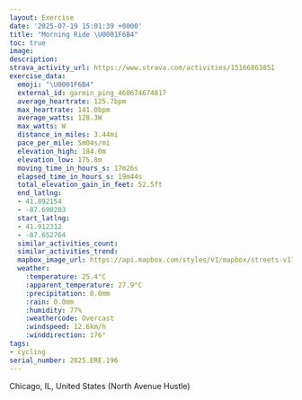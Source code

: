 ```yaml
---
layout: Exercise
date: '2025-07-19 15:01:39 +0000'
title: "Morning Ride \U0001F6B4"
toc: true
image:
description:
strava_activity_url: https://www.strava.com/activities/15166863851
exercise_data:
  emoji: "\U0001F6B4"
  external_id: garmin_ping_460674674817
  average_heartrate: 125.7bpm
  max_heartrate: 141.0bpm
  average_watts: 128.3W
  max_watts: W
  distance_in_miles: 3.44mi
  pace_per_mile: 5m04s/mi
  elevation_high: 184.0m
  elevation_low: 175.8m
  moving_time_in_hours_s: 17m26s
  elapsed_time_in_hours_s: 19m44s
  total_elevation_gain_in_feet: 52.5ft
  end_latlng:
  - 41.892154
  - -87.690203
  start_latlng:
  - 41.912312
  - -87.652764
  similar_activities_count:
  similar_activities_trend:
  mapbox_image_url: https://api.mapbox.com/styles/v1/mapbox/streets-v11/static/path-5+787af2-1.0(cvx~Frw~uO%3FnBGz%40FrBBbMBtACpGBlFH%7CECjADn%40%40fA%3F%7CDC%60%40DL%40zAH%60BGlCRrS%3FxCBnBClBFrIAbCAP%3F%7CAFnAB%60G%3FnFFnC%3FdAFfAANPNp%40LfBAvB%40xGIbEIpGEhBGxFCd%40D%60DIlB%3FbMO%5C%40%60F%3FbKU%7C%40BXET%40rBGbF%40%7CBIzDEfIANFBPCpABxBFxCFfUHbL%40rHFnE),pin-s-s+e5b22e(-87.65322,41.9109),pin-s-f+89ae00(-87.68714999999997,41.89072)/auto/800x800?access_token=pk.eyJ1Ijoiam9zaGJlY2ttYW4iLCJhIjoiY205eWR2aDd1MWZ6djJrbXc4a3M0bWZleiJ9.XiG9OWkNcZk2QzjJbxLB4A
  weather:
    :temperature: 25.4°C
    :apparent_temperature: 27.9°C
    :precipitation: 0.0mm
    :rain: 0.0mm
    :humidity: 77%
    :weathercode: Overcast
    :windspeed: 12.6km/h
    :winddirection: 176°
tags:
- cycling
serial_number: 2025.ERE.196
---
```

Chicago, IL, United States (North Avenue Hustle)
